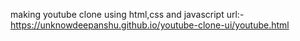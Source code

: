 making youtube clone using html,css and javascript
url:-
https://unknowdeepanshu.github.io/youtube-clone-ui/youtube.html
